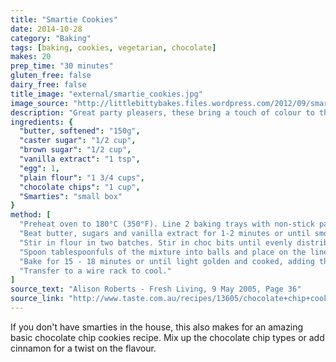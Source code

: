 ```yaml
---
title: "Smartie Cookies"
date: 2014-10-28
category: "Baking"
tags: [baking, cookies, vegetarian, chocolate]
makes: 20
prep_time: "30 minutes"
gluten_free: false
dairy_free: false
title_image: "external/smartie_cookies.jpg"
image_source: "http://littlebittybakes.files.wordpress.com/2012/09/smarties-sugar-cookies.jpg"
description: "Great party pleasers, these bring a touch of colour to the table."
ingredients: {
  "butter, softened": "150g",
  "caster sugar": "1/2 cup",
  "brown sugar": "1/2 cup",
  "vanilla extract": "1 tsp",
  "egg": 1,
  "plain flour": "1 3/4 cups",
  "chocolate chips": "1 cup",
  "Smarties": "small box"
}
method: [
  "Preheat oven to 180°C (350°F). Line 2 baking trays with non-stick paper.",
  "Beat butter, sugars and vanilla extract for 1-2 minutes or until smooth and well combined. Beat in egg.",
  "Stir in flour in two batches. Stir in choc bits until evenly distributed.",
  "Spoon tablespoonfuls of the mixture into balls and place on the lined trays. Press down slightly.",
  "Bake for 15 - 18 minutes or until light golden and cooked, adding the smarties after 5 minutes of cooking.",
  "Transfer to a wire rack to cool."
]
source_text: "Alison Roberts - Fresh Living, 9 May 2005, Page 36"
source_link: "http://www.taste.com.au/recipes/13605/chocolate+chip+cookies"
---
```

If you don't have smarties in the house, this also makes for an amazing basic
chocolate chip cookies recipe. Mix up the chocolate chip types or add cinnamon
for a twist on the flavour.
